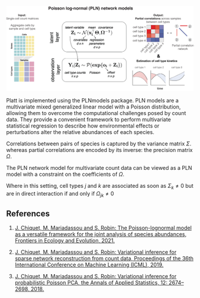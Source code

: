 ![](assets/platt_overview.png)

Platt is implemented using the PLNmodels package. PLN models are a multivariate mixed generalized linear model with a Poisson distribution, allowing them to overcome the computational challenges posed by count data. They provide a convenient framework to perform multivariate statistical regression to describe how environmental effects or perturbations alter the relative abundances of each species.


Correlations between pairs of species is captured by the variance matrix $\Sigma$. 
whereas partial correlations are encoded by its inverse: the precision matrix $\Omega$. 

The PLN network model for multivariate count data can be viewed as a PLN model with a constraint on the coefficients of $\Omega$. ​


Where in this setting, cell types $j$ and $k$ are associated as soon as $\Sigma_k \neq 0$ but are in direct interaction if and only if $\Omega_{jk} \neq 0$​



## References 

1. [J. Chiquet, M. Mariadassou and S. Robin: The Poisson-lognormal model as a versatile framework for the joint analysis of species abundances, Frontiers in Ecology and Evolution, 2021.](https://www.frontiersin.org/articles/10.3389/fevo.2021.588292/full")

2. [J. Chiquet, M. Mariadassou and S. Robin: Variational inference for sparse network reconstruction from count data, Proceedings of the 36th International Conference on Machine Learning (ICML), 2019.](http://proceedings.mlr.press/v97/chiquet19a.html)

3. [J. Chiquet, M. Mariadassou and S. Robin: Variational inference for probabilistic Poisson PCA, the Annals of Applied Statistics, 12: 2674–2698, 2018.](http://dx.doi.org/10.1214/18%2DAOAS1177")